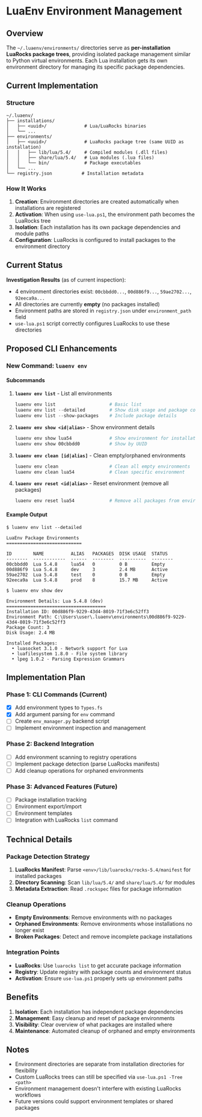 # LuaEnv Environment Management

## Overview

The `~/.luaenv/environments/` directories serve as **per-installation LuaRocks package trees**, providing isolated package management similar to Python virtual environments. Each Lua installation gets its own environment directory for managing its specific package dependencies.

## Current Implementation

### Structure
```
~/.luaenv/
├── installations/
│   ├── <uuid>/              # Lua/LuaRocks binaries
│   └── ...
├── environments/
│   ├── <uuid>/              # LuaRocks package tree (same UUID as installation)
│   │   ├── lib/lua/5.4/     # Compiled modules (.dll files)
│   │   ├── share/lua/5.4/   # Lua modules (.lua files)
│   │   └── bin/             # Package executables
│   └── ...
└── registry.json           # Installation metadata
```

### How It Works
1. **Creation**: Environment directories are created automatically when installations are registered
2. **Activation**: When using `use-lua.ps1`, the environment path becomes the LuaRocks tree
3. **Isolation**: Each installation has its own package dependencies and module paths
4. **Configuration**: LuaRocks is configured to install packages to the environment directory

## Current Status

**Investigation Results** (as of current inspection):
- 4 environment directories exist: `00cbbdd0...`, `00d886f9...`, `59ae2702...`, `92eeca9a...`
- All directories are currently **empty** (no packages installed)
- Environment paths are stored in `registry.json` under `environment_path` field
- `use-lua.ps1` script correctly configures LuaRocks to use these directories

## Proposed CLI Enhancements

### New Command: `luaenv env`

#### Subcommands

1. **`luaenv env list`** - List all environments
   ```powershell
   luaenv env list                    # Basic list
   luaenv env list --detailed         # Show disk usage and package counts
   luaenv env list --show-packages    # Include package details
   ```

2. **`luaenv env show <id|alias>`** - Show environment details
   ```powershell
   luaenv env show lua54              # Show environment for installation
   luaenv env show 00cbbdd0           # Show by UUID
   ```

3. **`luaenv env clean [id|alias]`** - Clean empty/orphaned environments
   ```powershell
   luaenv env clean                   # Clean all empty environments
   luaenv env clean lua54             # Clean specific environment
   ```

4. **`luaenv env reset <id|alias>`** - Reset environment (remove all packages)
   ```powershell
   luaenv env reset lua54             # Remove all packages from environment
   ```

#### Example Output

```
$ luaenv env list --detailed

LuaEnv Package Environments
============================

ID        NAME          ALIAS   PACKAGES  DISK USAGE  STATUS
--------  ------------  ------  --------  ----------  --------
00cbbdd0  Lua 5.4.8     lua54   0         0 B         Empty
00d886f9  Lua 5.4.8     dev     3         2.4 MB      Active
59ae2702  Lua 5.4.8     test    0         0 B         Empty
92eeca9a  Lua 5.4.8     prod    8         15.7 MB     Active

$ luaenv env show dev

Environment Details: Lua 5.4.8 (dev)
=====================================
Installation ID: 00d886f9-9229-43d4-8019-71f3e6c52ff3
Environment Path: C:\Users\user\.luaenv\environments\00d886f9-9229-43d4-8019-71f3e6c52ff3
Package Count: 3
Disk Usage: 2.4 MB

Installed Packages:
  • luasocket 3.1.0 - Network support for Lua
  • luafilesystem 1.8.0 - File system library
  • lpeg 1.0.2 - Parsing Expression Grammars
```

## Implementation Plan

### Phase 1: CLI Commands (Current)
- [x] Add environment types to `Types.fs`
- [x] Add argument parsing for `env` command
- [ ] Create `env_manager.py` backend script
- [ ] Implement environment inspection and management

### Phase 2: Backend Integration
- [ ] Add environment scanning to registry operations
- [ ] Implement package detection (parse LuaRocks manifests)
- [ ] Add cleanup operations for orphaned environments

### Phase 3: Advanced Features (Future)
- [ ] Package installation tracking
- [ ] Environment export/import
- [ ] Environment templates
- [ ] Integration with LuaRocks `list` command

## Technical Details

### Package Detection Strategy
1. **LuaRocks Manifest**: Parse `<env>/lib/luarocks/rocks-5.4/manifest` for installed packages
2. **Directory Scanning**: Scan `lib/lua/5.4/` and `share/lua/5.4/` for modules
3. **Metadata Extraction**: Read `.rockspec` files for package information

### Cleanup Operations
- **Empty Environments**: Remove environments with no packages
- **Orphaned Environments**: Remove environments whose installations no longer exist
- **Broken Packages**: Detect and remove incomplete package installations

### Integration Points
- **LuaRocks**: Use `luarocks list` to get accurate package information
- **Registry**: Update registry with package counts and environment status
- **Activation**: Ensure `use-lua.ps1` properly sets up environment paths

## Benefits

1. **Isolation**: Each installation has independent package dependencies
2. **Management**: Easy cleanup and reset of package environments
3. **Visibility**: Clear overview of what packages are installed where
4. **Maintenance**: Automated cleanup of orphaned and empty environments

## Notes

- Environment directories are separate from installation directories for flexibility
- Custom LuaRocks trees can still be specified via `use-lua.ps1 -Tree <path>`
- Environment management doesn't interfere with existing LuaRocks workflows
- Future versions could support environment templates or shared packages
